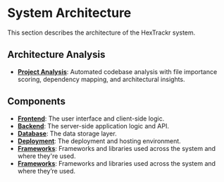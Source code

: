 # System Architecture

This section describes the architecture of the HexTrackr system.

## Architecture Analysis

- **[Project Analysis](project-analysis.md)**: Automated codebase analysis with file importance scoring, dependency mapping, and architectural insights.

## Components

- **[Frontend](frontend.md)**: The user interface and client-side logic.
- **[Backend](backend.md)**: The server-side application logic and API.
- **[Database](database.md)**: The data storage layer.
- **[Deployment](deployment.md)**: The deployment and hosting environment.
- **[Frameworks](frameworks.md)**: Frameworks and libraries used across the system and where they're used.
- **[Frameworks](./frameworks.html)**: Frameworks and libraries used across the system and where they’re used.
